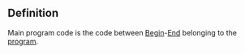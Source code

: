 Definition
----------

Main program code is the code between
[Begin](Begin "wikilink")-[End](End "wikilink") belonging to the
[program](program "wikilink").
